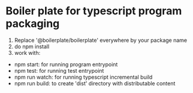 # Boiler plate for typescript program packaging

1. Replace '@boilerplate/boilerplate' everywhere by your package name
2. do npm install
3. work with:
  - npm start: for running program entrypoint
  - npm test: for running test entrypoint
  - npm run watch: for running typescript incremental build
  - npm run build: to create 'dist' directory with distributable content
